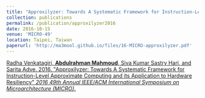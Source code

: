 ```yaml
---
title: "Approxilyzer: Towards A Systematic Framework for Instruction-Level Approximate Computing and its Application to Hardware Resiliency"
collection: publications
permalink: /publication/approxilyzer2016
date: 2016-10-15
venue: 'MICRO-49'
location: Taipei, Taiwan
paperurl: 'http://ma3mool.github.io/files/16-MICRO-approxilyzer.pdf'
---
```


[Radha Venkatagiri, <b>Abdulrahman Mahmoud</b>, Siva Kumar Sastry Hari, and Sarita Adve. 2016. &quot;Approxilyzer: Towards A Systematic Framework for Instruction-Level Approximate Computing and its Application to Hardware Resiliency&quot; <i>2016 49th Annual IEEE/ACM International Symposium on Microarchitecture (MICRO)</i>.](http://ma3mool.github.io/files/zhangmahmoud2012.pdf)

